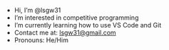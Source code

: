 - Hi, I’m @lsgw31
- I’m interested in competitive programming
- I’m currently learning how to use VS Code and Git
- Contact me at: lsgw31@gmail.com
- Pronouns: He/Him
